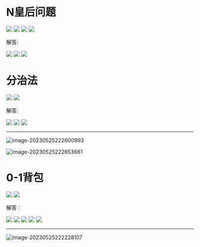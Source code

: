 # N皇后问题

![](../pic/2023-05-20-21-26-36.png)
![](../pic/2023-05-20-21-27-05.png)
![](../pic/2023-05-20-21-27-19.png)
![](../pic/2023-05-20-21-27-45.png)




解答:

![](../pic/2023-05-20-21-32-10.png)
![](../pic/2023-05-20-21-32-43.png)
![](../pic/2023-05-20-21-33-15.png)


# 分治法

![](../pic/2023-05-20-21-34-31.png)
![](../pic/2023-05-20-21-38-25.png)

解答:

![](../pic/2023-05-20-22-02-17.png)
![](../pic/2023-05-20-22-01-53.png)
![](../pic/2023-05-20-22-04-15.png)



---



![image-20230525222600993](../pic/image-20230525222600993.png)

![image-20230525222653661](../pic/image-20230525222653661.png)























# 0-1背包

![](../pic/2023-05-20-22-05-30.png)
![](../pic/2023-05-20-22-06-09.png)

解答：

![](../pic/2023-05-20-22-07-00.png)
![](../pic/2023-05-20-22-07-59.png)
![](../pic/2023-05-20-22-08-13.png)
![](../pic/2023-05-20-22-08-57.png)
![](../pic/2023-05-20-22-10-33.png)







---



![image-20230525222228107](../pic/image-20230525222228107.png)